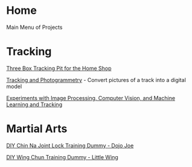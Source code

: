 # Home
Main Menu of Projects

# Tracking
[Three Box Tracking Pit for the Home Shop](https://github.com/TrackerLounge/ThreeBoxTrackingPitForTheHomeShop)

[Tracking and Photogrammetry](https://github.com/TrackerLounge/TrackingAndPhotogrammetry) - Convert pictures of a track into a digital model

[Experiments with Image Processing, Computer Vision, and Machine Learning and Tracking](https://github.com/TrackerLounge/TrackingAndComputerVision)

# Martial Arts
[DIY Chin Na Joint Lock Training Dummy - Dojo Joe](https://github.com/TrackerLounge/DojoJoe)

[DIY Wing Chun Training Dummy - Little Wing](https://github.com/TrackerLounge/LittleWing)

